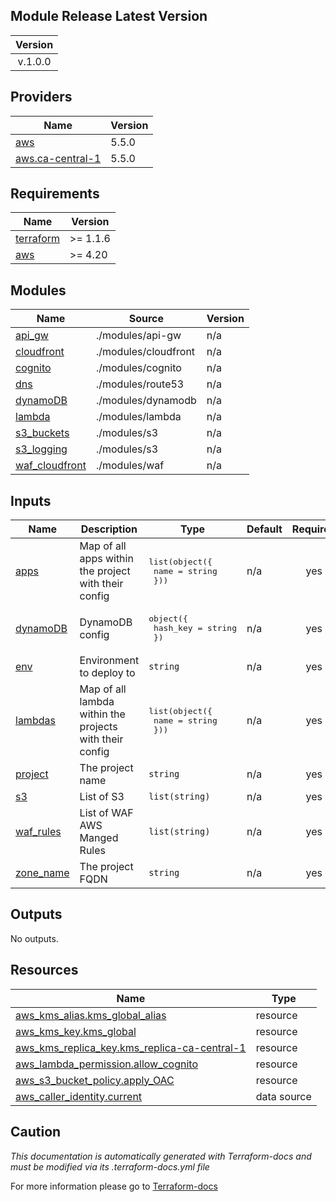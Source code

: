 <!-- BEGIN_TF_DOCS -->
## Module Release Latest Version

| Version |
|:-------:|
| v.1.0.0 |

## Providers

| Name | Version |
|------|---------|
| <a name="provider_aws"></a> [aws](#provider\_aws) | 5.5.0 |
| <a name="provider_aws.ca-central-1"></a> [aws.ca-central-1](#provider\_aws.ca-central-1) | 5.5.0 |

## Requirements

| Name | Version |
|------|---------|
| <a name="requirement_terraform"></a> [terraform](#requirement\_terraform) | >= 1.1.6 |
| <a name="requirement_aws"></a> [aws](#requirement\_aws) | >= 4.20 |

## Modules

| Name | Source | Version |
|------|--------|---------|
| <a name="module_api_gw"></a> [api\_gw](#module\_api\_gw) | ./modules/api-gw | n/a |
| <a name="module_cloudfront"></a> [cloudfront](#module\_cloudfront) | ./modules/cloudfront | n/a |
| <a name="module_cognito"></a> [cognito](#module\_cognito) | ./modules/cognito | n/a |
| <a name="module_dns"></a> [dns](#module\_dns) | ./modules/route53 | n/a |
| <a name="module_dynamoDB"></a> [dynamoDB](#module\_dynamoDB) | ./modules/dynamodb | n/a |
| <a name="module_lambda"></a> [lambda](#module\_lambda) | ./modules/lambda | n/a |
| <a name="module_s3_buckets"></a> [s3\_buckets](#module\_s3\_buckets) | ./modules/s3 | n/a |
| <a name="module_s3_logging"></a> [s3\_logging](#module\_s3\_logging) | ./modules/s3 | n/a |
| <a name="module_waf_cloudfront"></a> [waf\_cloudfront](#module\_waf\_cloudfront) | ./modules/waf | n/a |

## Inputs

| Name | Description | Type | Default | Required |
|------|-------------|------|---------|:--------:|
| <a name="input_apps"></a> [apps](#input\_apps) | Map of all apps within the project with their config | <pre>list(object({<br>    name = string<br>  }))</pre> | n/a | yes |
| <a name="input_dynamoDB"></a> [dynamoDB](#input\_dynamoDB) | DynamoDB config | <pre>object({<br>    hash_key = string<br>  })</pre> | n/a | yes |
| <a name="input_env"></a> [env](#input\_env) | Environment to deploy to | `string` | n/a | yes |
| <a name="input_lambdas"></a> [lambdas](#input\_lambdas) | Map of all lambda within the projects with their config | <pre>list(object({<br>    name = string<br>  }))</pre> | n/a | yes |
| <a name="input_project"></a> [project](#input\_project) | The project name | `string` | n/a | yes |
| <a name="input_s3"></a> [s3](#input\_s3) | List of S3 | `list(string)` | n/a | yes |
| <a name="input_waf_rules"></a> [waf\_rules](#input\_waf\_rules) | List of WAF AWS Manged Rules | `list(string)` | n/a | yes |
| <a name="input_zone_name"></a> [zone\_name](#input\_zone\_name) | The project FQDN | `string` | n/a | yes |

## Outputs

No outputs.

## Resources

| Name | Type |
|------|------|
| [aws_kms_alias.kms_global_alias](https://registry.terraform.io/providers/hashicorp/aws/latest/docs/resources/kms_alias) | resource |
| [aws_kms_key.kms_global](https://registry.terraform.io/providers/hashicorp/aws/latest/docs/resources/kms_key) | resource |
| [aws_kms_replica_key.kms_replica-ca-central-1](https://registry.terraform.io/providers/hashicorp/aws/latest/docs/resources/kms_replica_key) | resource |
| [aws_lambda_permission.allow_cognito](https://registry.terraform.io/providers/hashicorp/aws/latest/docs/resources/lambda_permission) | resource |
| [aws_s3_bucket_policy.apply_OAC](https://registry.terraform.io/providers/hashicorp/aws/latest/docs/resources/s3_bucket_policy) | resource |
| [aws_caller_identity.current](https://registry.terraform.io/providers/hashicorp/aws/latest/docs/data-sources/caller_identity) | data source |

## Caution

*This documentation is automatically generated with Terraform-docs and must be modified via its .terraform-docs.yml file*

For more information please go to [Terraform-docs](https://terraform-docs.io)
<!-- END_TF_DOCS -->
